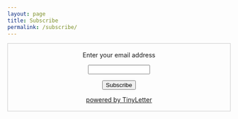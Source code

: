 ```yaml
---
layout: page
title: Subscribe
permalink: /subscribe/
---
```


 <form style="border:1px solid #ccc;padding:3px;text-align:center;" action="https://tinyletter.com/cayden" method="post" target="popupwindow" onsubmit="window.open('https://tinyletter.com/cayden', 'popupwindow', 'scrollbars=yes,width=800,height=600');return true"><p><label for="tlemail">Enter your email address</label></p><p><input type="text" style="width:140px" name="email" id="tlemail" /></p><input type="hidden" value="1" name="embed"/><input type="submit" value="Subscribe" /><p><a href="https://tinyletter.com" target="_blank">powered by TinyLetter</a></p></form>
         